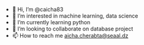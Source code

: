 - 👋 Hi, I’m @caicha83
- 👀 I’m interested in machine learning, data science
- 🌱 I’m currently learning python
- 💞️ I’m looking to collaborate on database project
- 📫 How to reach me aicha.cherabta@seaal.dz

<!---
caicha83/caicha83 is a ✨ special ✨ repository because its `README.md` (this file) appears on your GitHub profile.
You can click the Preview link to take a look at your changes.
--->
